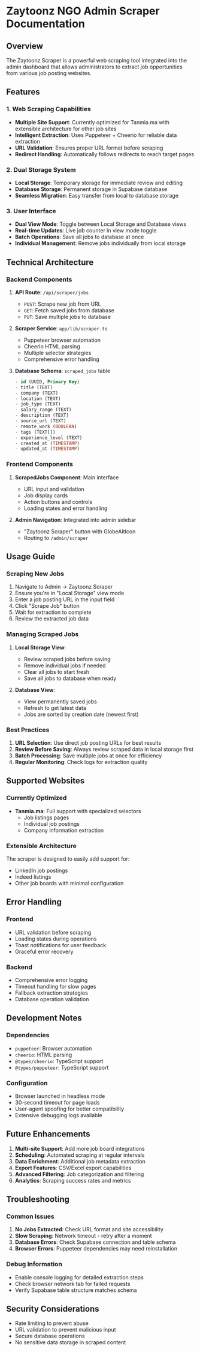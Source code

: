 # Zaytoonz NGO Admin Scraper Documentation

## Overview
The Zaytoonz Scraper is a powerful web scraping tool integrated into the admin dashboard that allows administrators to extract job opportunities from various job posting websites.

## Features

### 1. Web Scraping Capabilities
- **Multiple Site Support**: Currently optimized for Tanmia.ma with extensible architecture for other job sites
- **Intelligent Extraction**: Uses Puppeteer + Cheerio for reliable data extraction
- **URL Validation**: Ensures proper URL format before scraping
- **Redirect Handling**: Automatically follows redirects to reach target pages

### 2. Dual Storage System
- **Local Storage**: Temporary storage for immediate review and editing
- **Database Storage**: Permanent storage in Supabase database
- **Seamless Migration**: Easy transfer from local to database storage

### 3. User Interface
- **Dual View Mode**: Toggle between Local Storage and Database views
- **Real-time Updates**: Live job counter in view mode toggle
- **Batch Operations**: Save all jobs to database at once
- **Individual Management**: Remove jobs individually from local storage

## Technical Architecture

### Backend Components
1. **API Route**: `/api/scraper/jobs`
   - `POST`: Scrape new job from URL
   - `GET`: Fetch saved jobs from database
   - `PUT`: Save multiple jobs to database

2. **Scraper Service**: `app/lib/scraper.ts`
   - Puppeteer browser automation
   - Cheerio HTML parsing
   - Multiple selector strategies
   - Comprehensive error handling

3. **Database Schema**: `scraped_jobs` table
   ```sql
   - id (UUID, Primary Key)
   - title (TEXT)
   - company (TEXT)
   - location (TEXT)
   - job_type (TEXT)
   - salary_range (TEXT)
   - description (TEXT)
   - source_url (TEXT)
   - remote_work (BOOLEAN)
   - tags (TEXT[])
   - experience_level (TEXT)
   - created_at (TIMESTAMP)
   - updated_at (TIMESTAMP)
   ```

### Frontend Components
1. **ScrapedJobs Component**: Main interface
   - URL input and validation
   - Job display cards
   - Action buttons and controls
   - Loading states and error handling

2. **Admin Navigation**: Integrated into admin sidebar
   - "Zaytoonz Scraper" button with GlobeAltIcon
   - Routing to `/admin/scraper`

## Usage Guide

### Scraping New Jobs
1. Navigate to Admin → Zaytoonz Scraper
2. Ensure you're in "Local Storage" view mode
3. Enter a job posting URL in the input field
4. Click "Scrape Job" button
5. Wait for extraction to complete
6. Review the extracted job data

### Managing Scraped Jobs
1. **Local Storage View**:
   - Review scraped jobs before saving
   - Remove individual jobs if needed
   - Clear all jobs to start fresh
   - Save all jobs to database when ready

2. **Database View**:
   - View permanently saved jobs
   - Refresh to get latest data
   - Jobs are sorted by creation date (newest first)

### Best Practices
1. **URL Selection**: Use direct job posting URLs for best results
2. **Review Before Saving**: Always review scraped data in local storage first
3. **Batch Processing**: Save multiple jobs at once for efficiency
4. **Regular Monitoring**: Check logs for extraction quality

## Supported Websites

### Currently Optimized
- **Tanmia.ma**: Full support with specialized selectors
  - Job listings pages
  - Individual job postings
  - Company information extraction

### Extensible Architecture
The scraper is designed to easily add support for:
- LinkedIn job postings
- Indeed listings
- Other job boards with minimal configuration

## Error Handling

### Frontend
- URL validation before scraping
- Loading states during operations
- Toast notifications for user feedback
- Graceful error recovery

### Backend
- Comprehensive error logging
- Timeout handling for slow pages
- Fallback extraction strategies
- Database operation validation

## Development Notes

### Dependencies
- `puppeteer`: Browser automation
- `cheerio`: HTML parsing
- `@types/cheerio`: TypeScript support
- `@types/puppeteer`: TypeScript support

### Configuration
- Browser launched in headless mode
- 30-second timeout for page loads
- User-agent spoofing for better compatibility
- Extensive debugging logs available

## Future Enhancements
1. **Multi-site Support**: Add more job board integrations
2. **Scheduling**: Automated scraping at regular intervals
3. **Data Enrichment**: Additional job metadata extraction
4. **Export Features**: CSV/Excel export capabilities
5. **Advanced Filtering**: Job categorization and filtering
6. **Analytics**: Scraping success rates and metrics

## Troubleshooting

### Common Issues
1. **No Jobs Extracted**: Check URL format and site accessibility
2. **Slow Scraping**: Network timeout - retry after a moment
3. **Database Errors**: Check Supabase connection and table schema
4. **Browser Errors**: Puppeteer dependencies may need reinstallation

### Debug Information
- Enable console logging for detailed extraction steps
- Check browser network tab for failed requests
- Verify Supabase table structure matches schema

## Security Considerations
- Rate limiting to prevent abuse
- URL validation to prevent malicious input
- Secure database operations
- No sensitive data storage in scraped content 